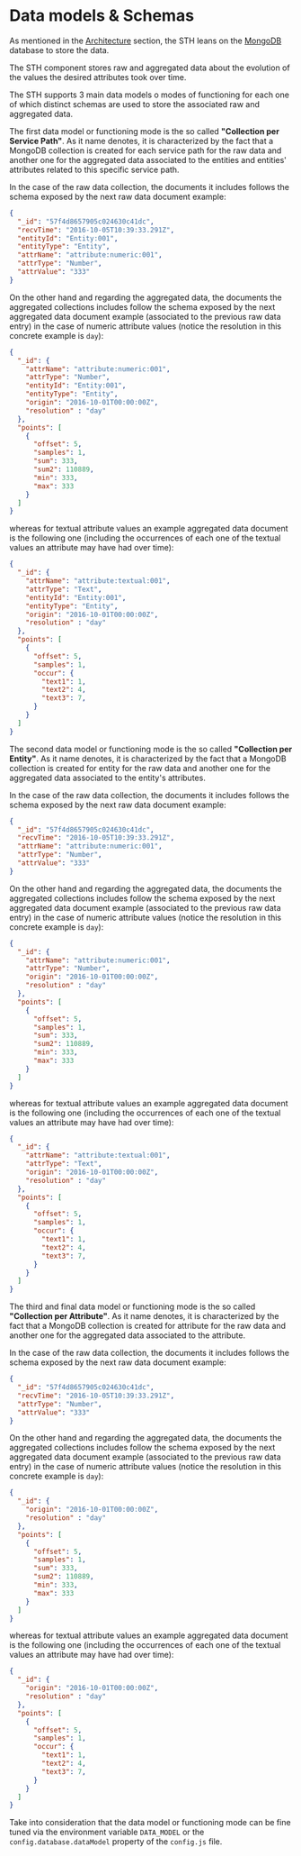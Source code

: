 # Data models & Schemas

As mentioned in the [Architecture](./architecture.md) section, the STH leans on the [MongoDB](https://www.mongodb.com) database to store the data.

The STH component stores raw and aggregated data about the evolution of the values the desired attributes took over time.

The STH supports 3 main data models o modes of functioning for each one of which distinct schemas are used to store the associated raw and aggregated data.

The first data model or functioning mode is the so called **"Collection per Service Path"**. As it name denotes, it is characterized by the fact that a MongoDB collection is created for each service path for the raw data and another one for the aggregated data associated to the entities and entities' attributes related to this specific service path.

In the case of the raw data collection, the documents it includes follows the schema exposed by the next raw data document example:

```json
{
  "_id": "57f4d8657905c024630c41dc",
  "recvTime": "2016-10-05T10:39:33.291Z",
  "entityId": "Entity:001",
  "entityType": "Entity",
  "attrName": "attribute:numeric:001",
  "attrType": "Number",
  "attrValue": "333"
}
```

On the other hand and regarding the aggregated data, the documents the aggregated collections includes follow the schema exposed by the next aggregated data document example (associated to the previous raw data entry) in the case of numeric attribute values (notice the resolution in this concrete example is `day`):

```json
{
  "_id": {
    "attrName": "attribute:numeric:001",
    "attrType": "Number",
    "entityId": "Entity:001",
    "entityType": "Entity",
    "origin": "2016-10-01T00:00:00Z",
    "resolution" : "day"
  },
  "points": [
    {
      "offset": 5,
      "samples": 1,
      "sum": 333,
      "sum2": 110889,
      "min": 333,
      "max": 333
    }
  ]
}
```

whereas for textual attribute values an example aggregated data document is the following one (including the occurrences of each one of the textual values an attribute may have had over time):

```json
{
  "_id": {
    "attrName": "attribute:textual:001",
    "attrType": "Text",
    "entityId": "Entity:001",
    "entityType": "Entity",
    "origin": "2016-10-01T00:00:00Z",
    "resolution" : "day"
  },
  "points": [
    {
      "offset": 5,
      "samples": 1,
      "occur": {
        "text1": 1,
        "text2": 4,
        "text3": 7,
      }
    }
  ]
}
```

The second data model or functioning mode is the so called **"Collection per Entity"**. As it name denotes, it is characterized by the fact that a MongoDB collection is created for entity for the raw data and another one for the aggregated data associated to the entity's attributes.

In the case of the raw data collection, the documents it includes follows the schema exposed by the next raw data document example:

```json
{
  "_id": "57f4d8657905c024630c41dc",
  "recvTime": "2016-10-05T10:39:33.291Z",
  "attrName": "attribute:numeric:001",
  "attrType": "Number",
  "attrValue": "333"
}
```

On the other hand and regarding the aggregated data, the documents the aggregated collections includes follow the schema exposed by the next aggregated data document example (associated to the previous raw data entry) in the case of numeric attribute values (notice the resolution in this concrete example is `day`):

```json
{
  "_id": {
    "attrName": "attribute:numeric:001",
    "attrType": "Number",
    "origin": "2016-10-01T00:00:00Z",
    "resolution" : "day"
  },
  "points": [
    {
      "offset": 5,
      "samples": 1,
      "sum": 333,
      "sum2": 110889,
      "min": 333,
      "max": 333
    }
  ]
}
```

whereas for textual attribute values an example aggregated data document is the following one (including the occurrences of each one of the textual values an attribute may have had over time):

```json
{
  "_id": {
    "attrName": "attribute:textual:001",
    "attrType": "Text",
    "origin": "2016-10-01T00:00:00Z",
    "resolution" : "day"
  },
  "points": [
    {
      "offset": 5,
      "samples": 1,
      "occur": {
        "text1": 1,
        "text2": 4,
        "text3": 7,
      }
    }
  ]
}
```

The third and final data model or functioning mode is the so called **"Collection per Attribute"**. As it name denotes, it is characterized by the fact that a MongoDB collection is created for attribute for the raw data and another one for the aggregated data associated to the attribute.

In the case of the raw data collection, the documents it includes follows the schema exposed by the next raw data document example:

```json
{
  "_id": "57f4d8657905c024630c41dc",
  "recvTime": "2016-10-05T10:39:33.291Z",
  "attrType": "Number",
  "attrValue": "333"
}
```

On the other hand and regarding the aggregated data, the documents the aggregated collections includes follow the schema exposed by the next aggregated data document example (associated to the previous raw data entry) in the case of numeric attribute values (notice the resolution in this concrete example is `day`):

```json
{
  "_id": {
    "origin": "2016-10-01T00:00:00Z",
    "resolution" : "day"
  },
  "points": [
    {
      "offset": 5,
      "samples": 1,
      "sum": 333,
      "sum2": 110889,
      "min": 333,
      "max": 333
    }
  ]
}
```

whereas for textual attribute values an example aggregated data document is the following one (including the occurrences of each one of the textual values an attribute may have had over time):

```json
{
  "_id": {
    "origin": "2016-10-01T00:00:00Z",
    "resolution" : "day"
  },
  "points": [
    {
      "offset": 5,
      "samples": 1,
      "occur": {
        "text1": 1,
        "text2": 4,
        "text3": 7,
      }
    }
  ]
}
```

Take into consideration that the data model or functioning mode can be fine tuned via the environment variable `DATA_MODEL` or the `config.database.dataModel` property of the `config.js` file.
